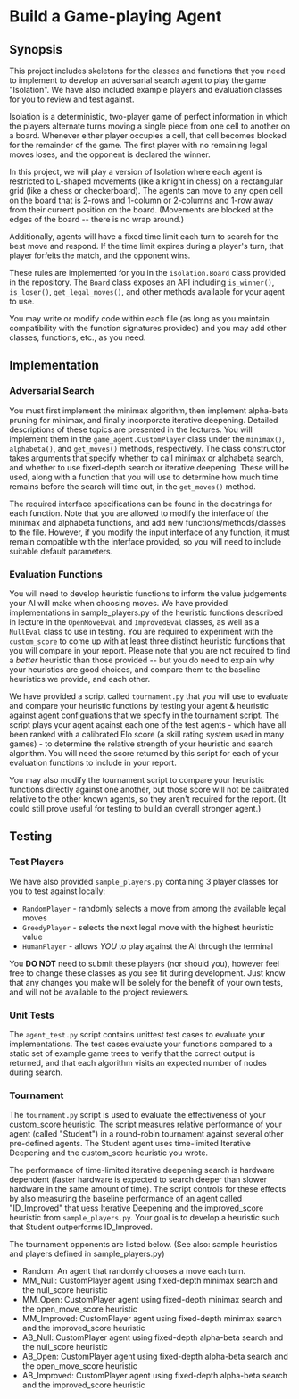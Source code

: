 
# Build a Game-playing Agent

## Synopsis

This project includes skeletons for the classes and functions that you need to implement to develop an adversarial search agent to play the game "Isolation".  We have also included example players and evaluation classes for you to review and test against.

Isolation is a deterministic, two-player game of perfect information in which the players alternate turns moving a single piece from one cell to another on a board.  Whenever either player occupies a cell, that cell becomes blocked for the remainder of the game.  The first player with no remaining legal moves loses, and the opponent is declared the winner.

In this project, we will play a version of Isolation where each agent is restricted to L-shaped movements (like a knight in chess) on a rectangular grid (like a chess or checkerboard).  The agents can move to any open cell on the board that is 2-rows and 1-column or 2-columns and 1-row away from their current position on the board. (Movements are blocked at the edges of the board -- there is no wrap around.)

Additionally, agents will have a fixed time limit each turn to search for the best move and respond.  If the time limit expires during a player's turn, that player forfeits the match, and the opponent wins.

These rules are implemented for you in the `isolation.Board` class provided in the repository. The `Board` class exposes an API including `is_winner()`, `is_loser()`, `get_legal_moves()`, and other methods available for your agent to use.

You may write or modify code within each file (as long as you maintain compatibility with the function signatures provided) and you may add other classes, functions, etc., as you need.


## Implementation

### Adversarial Search

You must first implement the minimax algorithm, then implement alpha-beta pruning for minimax, and finally incorporate iterative deepening.  Detailed descriptions of these topics are presented in the lectures.  You will implement them in the `game_agent.CustomPlayer` class under the `minimax()`, `alphabeta()`, and `get_moves()` methods, respectively.  The class constructor takes arguments that specify whether to call minimax or alphabeta search, and whether to use fixed-depth search or iterative deepening. These will be used, along with a function that you will use to determine how much time remains before the search will time out, in the `get_moves()` method.

The required interface specifications can be found in the docstrings for each function.  Note that you are allowed to modify the interface of the minimax and alphabeta functions, and add new functions/methods/classes to the file.  However, if you modify the input interface of any function, it must remain compatible with the interface provided, so you will need to include suitable default parameters.


### Evaluation Functions

You will need to develop heuristic functions to inform the value judgements your AI will make when choosing moves.  We have provided implementations in sample_players.py of the heuristic functions described in lecture in the `OpenMoveEval` and `ImprovedEval` classes, as well as a `NullEval` class to use in testing.  You are required to experiment with the `custom_score` to come up with at least three distinct heuristic functions that you will compare in your report.  Please note that you are not required to find a _better_ heuristic than those provided -- but you do need to explain why your heuristics are good choices, and compare them to the baseline heuristics we provide, and each other.

We have provided a script called `tournament.py` that you will use to evaluate and compare your heuristic functions by testing your agent & heuristic against agent configuations that we specify in the tournament script.  The script plays your agent against each one of the test agents - which have all been ranked with a calibrated Elo score (a skill rating system used in many games) - to determine the relative strength of your heuristic and search algorithm.  You will need the score returned by this script for each of your evaluation functions to include in your report.

You may also modify the tournament script to compare your heuristic functions directly against one another, but those score will not be calibrated relative to the other known agents, so they aren't required for the report. (It could still prove useful for testing to build an overall stronger agent.)


## Testing

### Test Players

We have also provided `sample_players.py` containing 3 player classes for you to test against locally:

- `RandomPlayer` - randomly selects a move from among the available legal moves
- `GreedyPlayer` - selects the next legal move with the highest heuristic value
- `HumanPlayer`  - allows *YOU* to play against the AI through the terminal

You **DO NOT** need to submit these players (nor should you), however feel free to change these classes as you see fit during development. Just know that any changes you make will be solely for the benefit of your own tests, and will not be available to the project reviewers.

### Unit Tests

The `agent_test.py` script contains unittest test cases to evaluate your implementations.  The test cases evaluate your functions compared to a static set of example game trees to verify that the correct output is returned, and that each algorithm visits an expected number of nodes during search.

### Tournament

The `tournament.py` script is used to evaluate the effectiveness of your custom_score heuristic.  The script measures relative performance of your agent (called "Student") in a round-robin tournament against several other pre-defined agents.  The Student agent uses time-limited Iterative Deepening and the custom_score heuristic you wrote.

The performance of time-limited iterative deepening search is hardware dependent (faster hardware is expected to search deeper than slower hardware in the same amount of time).  The script controls for these effects by also measuring the baseline performance of an agent called "ID_Improved" that uess Iterative Deepening and the improved_score heuristic from `sample_players.py`.  Your goal is to develop a heuristic such that Student outperforms ID_Improved.

The tournament opponents are listed below. (See also: sample heuristics and players defined in sample_players.py)

- Random: An agent that randomly chooses a move each turn.
- MM_Null: CustomPlayer agent using fixed-depth minimax search and the null_score heuristic
- MM_Open: CustomPlayer agent using fixed-depth minimax search and the open_move_score heuristic
- MM_Improved: CustomPlayer agent using fixed-depth minimax search and the improved_score heuristic
- AB_Null: CustomPlayer agent using fixed-depth alpha-beta search and the null_score heuristic
- AB_Open: CustomPlayer agent using fixed-depth alpha-beta search and the open_move_score heuristic
- AB_Improved: CustomPlayer agent using fixed-depth alpha-beta search and the improved_score heuristic
